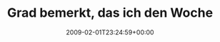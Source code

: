 ---
retweeted: false
source: <a href="http://twitter.com" rel="nofollow">Twitter Web Client</a>
entities:
  hashtags:
  - text: mist
    indices:
    - '102'
    - '107'
  - text: laufen
    indices:
    - '108'
    - '115'
  symbols: []
  user_mentions: []
  urls: []
display_text_range:
- '0'
- '115'
favorite_count: '0'
id_str: '1168034486'
truncated: false
retweet_count: '0'
id: '1168034486'
created_at: Sun Feb 01 23:24:59 +0000 2009
favorited: false
full_text: 'Grad bemerkt, das ich den Wochenendtask mit dem höchsten Nutzwert vergessen
  habe: Fahrrad reparieren. #mist #laufen'
lang: de
tags:
- mist
- laufen
- pesos:twitter
date: '2009-02-01T23:24:59+00:00'
src: https://twitter.com/bascht/status/1168034486
original_url: https://twitter.com/bascht/status/1168034486
type: twitter_tweet
text: 'Grad bemerkt, das ich den Wochenendtask mit dem höchsten Nutzwert vergessen
  habe: Fahrrad reparieren. #mist #laufen'
title: Grad bemerkt, das ich den Woche

---